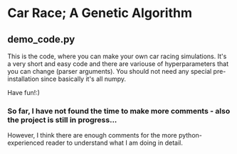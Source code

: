 # Car Race; A Genetic Algorithm

## demo_code.py
This is the code, where you can make your own car racing simulations. It's a very short and easy code and there are variouse of hyperparameters that you can change (parser arguments). You should not need any special pre-installation since basically it's all numpy.

Have fun!:)

### So far, I have not found the time to make more comments - also the project is still in progress... 
However, I think there are enough comments for the more python-experienced reader to understand what I am doing in detail.


